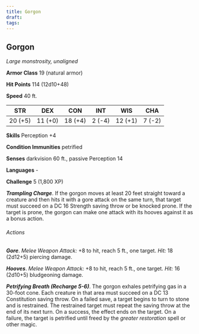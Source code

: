 ```yaml
---
title: Gorgon
draft: 
tags:
---
```


## Gorgon

*Large monstrosity, unaligned*

**Armor Class** 19 (natural armor)

**Hit Points** 114 (12d10+48)

**Speed** 40 ft.

| STR     | DEX     | CON     | INT    | WIS     | CHA    |
|---------|---------|---------|--------|---------|--------|
| 20 (+5) | 11 (+0) | 18 (+4) | 2 (-4) | 12 (+1) | 7 (-2) |

**Skills** Perception +4

**Condition Immunities** petrified

**Senses** darkvision 60 ft., passive Perception 14

**Languages** -

**Challenge** 5 (1,800 XP)

***Trampling Charge***. If the gorgon moves at least 20 feet straight toward a creature and then hits it with a gore attack on the same turn, that target must succeed on a DC 16 Strength saving throw or be knocked prone. If the target is prone, the gorgon can make one attack with its hooves against it as a bonus action.

###### Actions

***Gore***. *Melee Weapon Attack:* +8 to hit, reach 5 ft., one target. *Hit:* 18 (2d12+5) piercing damage.

***Hooves***. *Melee Weapon Attack:* +8 to hit, reach 5 ft., one target. *Hit:* 16 (2d10+5) bludgeoning damage.

***Petrifying Breath (Recharge 5-6)***. The gorgon exhales petrifying gas in a 30-foot cone. Each creature in that area must succeed on a DC 13 Constitution saving throw. On a failed save, a target begins to turn to stone and is restrained. The restrained target must repeat the saving throw at the end of its next turn. On a success, the effect ends on the target. On a failure, the target is petrified until freed by the *greater restoration* spell or other magic.